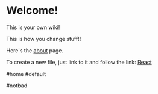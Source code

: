 # Welcome!

This is your own wiki!

This is how you change stuff!!

Here's the [about](about) page.

To create a new file, just link to it and follow the link: [React](react)

#home #default

#notbad